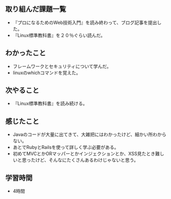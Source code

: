 ## 取り組んだ課題一覧
- 『プロになるためのWeb技術入門』を読み終わって、ブログ記事を提出した。
- 『Linux標準教科書』を２０％ぐらい読んだ。

## わかったこと
- フレームワークとセキュリティについて学んだ。
- linuxのwhichコマンドを覚えた。

## 次やること
- 『Linux標準教科書』を読み続ける。

## 感じたこと
- Javaのコードが大量に出てきて、大雑把にはわかったけど、細かい所わからない。
- あとでRubyとRailsを使って詳しく学ぶ必要がある。
- 初めてMVCとかORマッパーとかインジェクションとか、XSS見たとき難しいと思ったけど、そんなにたくさんあるわけじゃないと思う。

## 学習時間
- 4時間
